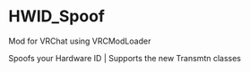 # HWID_Spoof
Mod for VRChat using VRCModLoader

Spoofs your Hardware ID | Supports the new Transmtn classes